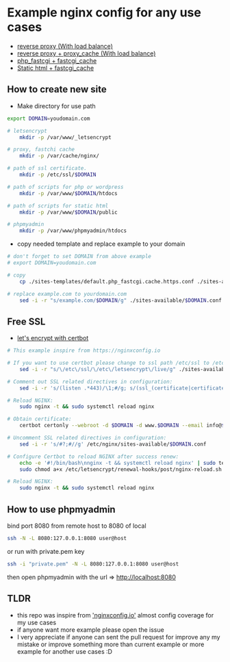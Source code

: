 # Example nginx config for any use cases

- [reverse proxy (With load balance)](sites-template/default.reverse-proxy.https.conf)
- [reverse proxy + proxy_cache (With load balance)](sites-template/default.reverse-proxy.cache.https.conf)
- [php_fastcgi + fastcgi_cache](sites-template/default.php_fastcgi.cache.https.conf)
- [Static html + fastcgi_cache](sites-template/default.html_fastcgi.cache.https.conf.conf)

## How to create new site

- Make directory for use path

```sh
export DOMAIN=youdomain.com

# letsencrypt
    mkdir -p /var/www/_letsencrypt

# proxy, fastchi cache
    mkdir -p /var/cache/nginx/

# path of ssl certificate.
    mkdir -p /etc/ssl/$DOMAIN

# path of scripts for php or wordpress
    mkdir -p /var/www/$DOMAIN/htdocs

# path of scripts for static html
    mkdir -p /var/www/$DOMAIN/public

# phpmyadmin
    mkdir -p /var/www/phpmyadmin/htdocs
```

- copy needed template and replace example to your domain

```sh
# don't forget to set DOMAIN from above example
# export DOMAIN=youdomain.com

# copy
    cp ./sites-templates/default.php_fastcgi.cache.https.conf ./sites-available/$DOMAIN.conf

# replace example.com to yourdomain.com
    sed -i -r "s/example.com/$DOMAIN/g" ./sites-available/$DOMAIN.conf
```

## Free SSL

- [let's encrypt with certbot]('https://certbot.eff.org/docs/')

```sh
# This example inspire from https://nginxconfig.io

# If you want to use certbot please change to ssl path /etc/ssl to /etc/letsencrypt/live
    sed -i -r "s/\/etc\/ssl/\/etc\/letsencrypt\/live/g" ./sites-available/$DOMAIN.conf

# Comment out SSL related directives in configuration:
    sed -i -r 's/(listen .*443)/\1;#/g; s/(ssl_(certificate|certificate_key|trusted_certificate) )/#;#\1/g' /etc/nginx/sites-available/$DOMAIN.conf

# Reload NGINX:
    sudo nginx -t && sudo systemctl reload nginx

# Obtain certificate:
    certbot certonly --webroot -d $DOMAIN -d www.$DOMAIN --email info@$DOMAIN -w /var/www/_letsencrypt -n --agree-tos --force-renewal

# Uncomment SSL related directives in configuration:
    sed -i -r 's/#?;#//g' /etc/nginx/sites-available/$DOMAIN.conf

# Configure Certbot to reload NGINX after success renew:
    echo -e '#!/bin/bash\nnginx -t && systemctl reload nginx' | sudo tee /etc/letsencrypt/renewal-hooks/post/nginx-reload.sh
    sudo chmod a+x /etc/letsencrypt/renewal-hooks/post/nginx-reload.sh

# Reload NGINX:
    sudo nginx -t && sudo systemctl reload nginx
```

## How to use phpmyadmin

bind port 8080 from remote host to 8080 of local

```sh
ssh -N -L 8080:127.0.0.1:8080 user@host
```

or run with private.pem key

```sh
ssh -i "private.pem" -N -L 8080:127.0.0.1:8080 user@host
```

then open phpmyadmin with the url => [http://localhost:8080](//localhost:8080)

## TLDR

- this repo was inspire from ['nginxconfig.io'](https://nginxconfig.io) almost config coverage for my use cases
- if anyone want more example please open the issue
- I very appreciate if anyone can sent the pull request for improve any my mistake or improve something more than current example or more example for another use cases :D
